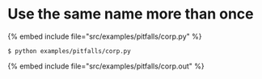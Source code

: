 # Use the same name more than once

{% embed include file="src/examples/pitfalls/corp.py" %}

```
$ python examples/pitfalls/corp.py
```

{% embed include file="src/examples/pitfalls/corp.out" %}



